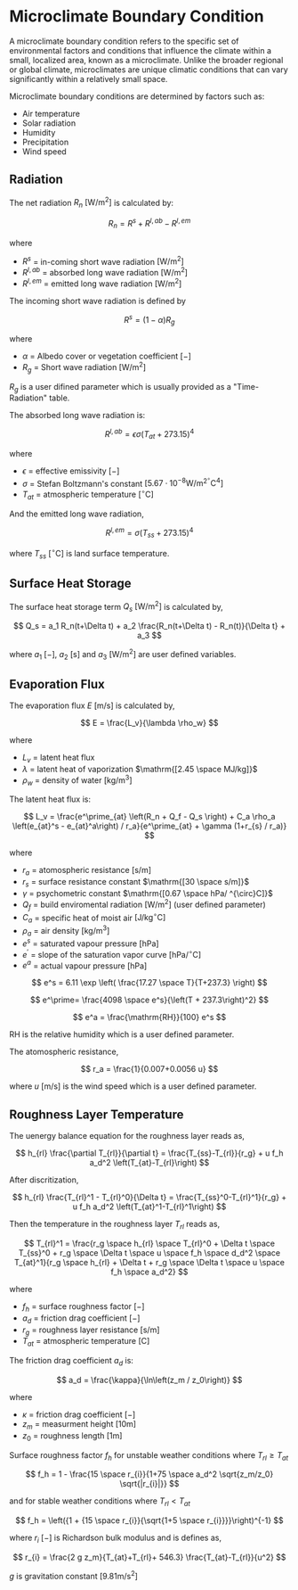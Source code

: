 # Microclimate Boundary Condition
A microclimate boundary condition refers to the specific set of environmental factors and conditions that influence the climate within a small, localized area, known as a microclimate. Unlike the broader regional or global climate, microclimates are unique climatic conditions that can vary significantly within a relatively small space.

Microclimate boundary conditions are determined by factors such as:

- Air temperature
- Solar radiation
- Humidity
- Precipitation
- Wind speed

## Radiation
The net radiation $R_n$ $\mathrm{[W/m^2]}$ is calculated by:

$$ R_n = R^s + R^{l,ab} - R^{l,em} $$

where

- $R^s$ = in-coming short wave radiation $\mathrm{[W/m^2]}$
- $R^{l,ab}$ = absorbed long wave radiation $\mathrm{[W/m^2]}$
- $R^{l,em}$ = emitted long wave radiation $\mathrm{[W/m^2]}$

The incoming short wave radiation is defined by

$$ R^s = \left(1 - \alpha \right) R_{g} $$

where

- $\alpha$ = Albedo cover or vegetation coefficient  $\mathrm{[-]}$
- $R_{g}$ = Short wave radiation  $\mathrm{[W/m^2]}$ 

$R_g$ is a user difined parameter which is usually provided as a "Time-Radiation" table.

The absorbed long wave radiation is:

$$ R^{l,ab}=  \epsilon \sigma \left( T_{at} +273.15 \right)^4 $$

where

- $\epsilon$ = effective emissivity  $\mathrm{[-]}$
- $\sigma$ = Stefan Boltzmann's constant  $\mathrm{[5.67 \cdot 10^{-8}  W/m^2 ^{\circ}C^4]}$
- $T_{at}$ = atmospheric temperature $\mathrm{[^{\circ}C]}$

And the emitted long wave radiation,

$$ R^{l,em} = \sigma \left( T_{ss} +273.15 \right)^4 $$

where $T_{ss}$ $\mathrm{[^{\circ}C]}$ is land surface temperature.

## Surface Heat Storage
The surface heat storage term $Q_s$ $\mathrm{[W/m^2]}$ is calculated by,

$$ Q_s =  a_1 R_n(t+\Delta t) + a_2 \frac{R_n(t+\Delta t) - R_n(t)}{\Delta t} + a_3 $$

where $a_1$ $\mathrm{[-]}$, $a_2$ $\mathrm{[s]}$ and $a_3$ $\mathrm{[W/m^2]}$ are user defined variables.


## Evaporation Flux
The evaporation flux $E$ $\mathrm{[m/s]}$ is calculated by,

$$ E = \frac{L_v}{\lambda \rho_w} $$

where

- $L_v$ = latent heat flux
- $\lambda$ = latent heat of vaporization $\mathrm{[2.45 \space MJ/kg]}$
- $\rho_w$  = density of water $\mathrm{[kg/m^3]}$

The latent heat flux is:

$$ L_v  = \frac{e^\prime_{at} \left(R_n + Q_f - Q_s \right) + C_a \rho_a \left(e_{at}^s - e_{at}^a\right) / r_a}{e^\prime_{at} + \gamma (1+r_{s} / r_a)} $$

where

- $r_a$ = atomospheric resistance $\mathrm{[s/m]}$
- $r_s$ = surface resistance constant $\mathrm{[30 \space s/m]}$ 
- $\gamma$ = psychometric constant $\mathrm{[0.67 \space hPa/ ^{\circ}C]}$
- $Q_f$ = build enviromental radiation $\mathrm{[W/m^2]}$ (user defined parameter)
- $C_a$ = specific heat of moist air $\mathrm{[J/kg ^{\circ}C]}$
- $\rho_a$ = air density $\mathrm{[kg/m^3]}$ 
- $e^s$ = saturated vapour pressure $\mathrm{[hPa]}$ 
- $e^\prime$ = slope of the saturation vapor curve $\mathrm{[hPa/ ^{\circ}C]}$
- $e^a$ = actual vapour pressure $\mathrm{[hPa]}$

$$ e^s = 6.11 \exp \left( \frac{17.27 \space T}{T+237.3} \right) $$

$$ e^\prime=  \frac{4098 \space e^s}{\left(T + 237.3\right)^2} $$   

$$ e^a = \frac{\mathrm{RH}}{100} e^s $$

$\mathrm{RH}$ is the relative humidity which is a user defined parameter.

The atomospheric resistance,

$$ r_a = \frac{1}{0.007+0.0056 u} $$

where $u$ $\mathrm{[m/s]}$ is the wind speed which is a user defined parameter.

## Roughness Layer Temperature
The uenergy balance equation for the roughness layer reads as,

$$ h_{rl} \frac{\partial T_{rl}}{\partial t} = \frac{T_{ss}-T_{rl}}{r_g} + u f_h a_d^2 \left(T_{at}-T_{rl}\right)  $$

After discritization,

$$ h_{rl} \frac{T_{rl}^1 - T_{rl}^0}{\Delta t} = \frac{T_{ss}^0-T_{rl}^1}{r_g} + u f_h a_d^2 \left(T_{at}^1-T_{rl}^1\right) $$

Then the temperature in the roughness layer $T_{rl}$ reads as,

$$ T_{rl}^1 = \frac{r_g \space h_{rl} \space T_{rl}^0 + \Delta t \space T_{ss}^0 + r_g \space \Delta t \space u \space f_h \space d_d^2 \space T_{at}^1}{r_g \space h_{rl} + \Delta t + r_g \space \Delta t \space u \space f_h \space a_d^2} $$

where

- $f_h$ = surface roughness factor $\mathrm{[-]}$
- $a_d$ = friction drag coefficient $\mathrm{[-]}$
- $r_g$ = roughness layer resistance $\mathrm{[s/m]}$
- $T_{at}$ = atmospheric temperature $\mathrm{[C]}$

The friction drag coefficient $a_d$ is:

$$ a_d = \frac{\kappa}{\ln\left(z_m / z_0\right)} $$

where

- $\kappa$ = friction drag coefficient $\mathrm{[-]}$
- $z_m$ = measurment height $\mathrm{[10 m]}$
- $z_0$ = roughness length $\mathrm{[1 m]}$

Surface roughness factor $f_h$ for unstable weather conditions where $T_{rl} \geq T_{at}$

$$ f_h = 1 - \frac{15 \space r_{i}}{1+75 \space a_d^2 \sqrt{z_m/z_0} \sqrt{|r_{i}|}} $$

and for stable weather conditions where $T_{rl} < T_{at}$

$$ f_h = \left({1 + {15 \space r_{i}}{\sqrt{1+5 \space r_{i}}}}\right)^{-1} $$

where $r_i$ $\mathrm{[-]}$ is Richardson bulk modulus and is defines as,

$$ r_{i} = \frac{2 g z_m}{T_{at}+T_{rl}+ 546.3} \frac{T_{at}-T_{rl}}{u^2} $$

$g$ is gravitation constant $\mathrm{[9.81 m/s^2]}$
